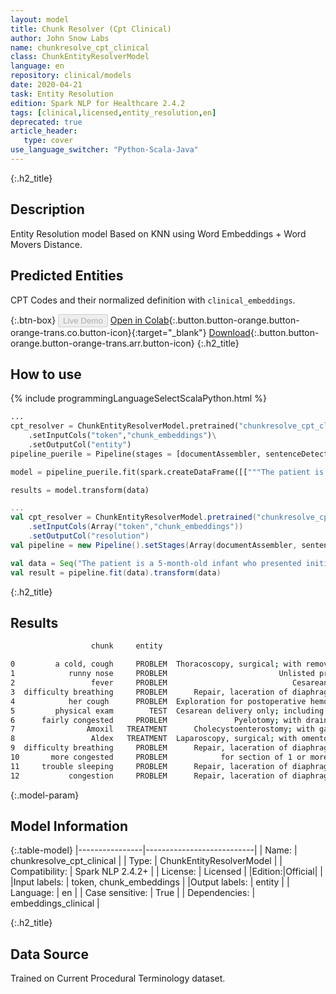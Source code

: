 ```yaml
---
layout: model
title: Chunk Resolver (Cpt Clinical)
author: John Snow Labs
name: chunkresolve_cpt_clinical
class: ChunkEntityResolverModel
language: en
repository: clinical/models
date: 2020-04-21
task: Entity Resolution
edition: Spark NLP for Healthcare 2.4.2
tags: [clinical,licensed,entity_resolution,en]
deprecated: true
article_header:
   type: cover
use_language_switcher: "Python-Scala-Java"
---
```


{:.h2_title}
## Description
Entity Resolution model Based on KNN using Word Embeddings + Word Movers Distance.


## Predicted Entities
CPT Codes and their normalized definition with `clinical_embeddings`.

{:.btn-box}
<button class="button button-orange" disabled>Live Demo</button>
[Open in Colab](https://colab.research.google.com/github/JohnSnowLabs/spark-nlp-workshop/blob/master/tutorials/Certification_Trainings/Healthcare/3.Clinical_Entity_Resolvers.ipynb){:.button.button-orange.button-orange-trans.co.button-icon}{:target="_blank"}
[Download](https://s3.amazonaws.com/auxdata.johnsnowlabs.com/clinical/models/chunkresolve_cpt_clinical_en_2.4.5_2.4_1587491373378.zip){:.button.button-orange.button-orange-trans.arr.button-icon}
{:.h2_title}
## How to use
<div class="tabs-box" markdown="1">

{% include programmingLanguageSelectScalaPython.html %}

```python
...
cpt_resolver = ChunkEntityResolverModel.pretrained("chunkresolve_cpt_clinical","en","clinical/models")\
	.setInputCols("token","chunk_embeddings")\
	.setOutputCol("entity")
pipeline_puerile = Pipeline(stages = [documentAssembler, sentenceDetector, tokenizer, word_embeddings, clinical_ner, ner_converter, chunk_embeddings, cpt_resolver])

model = pipeline_puerile.fit(spark.createDataFrame([["""The patient is a 5-month-old infant who presented initially on Monday with a cold, cough, and runny nose for 2 days. Mom states she had no fever. Her appetite was good but she was spitting up a lot. She had no difficulty breathing and her cough was described as dry and hacky. At that time, physical exam showed a right TM, which was red. Left TM was okay. She was fairly congested but looked happy and playful. She was started on Amoxil and Aldex and we told to recheck in 2 weeks to recheck her ear. Mom returned to clinic again today because she got much worse overnight. She was having difficulty breathing. She was much more congested and her appetite had decreased significantly today. She also spiked a temperature yesterday of 102.6 and always having trouble sleeping secondary to congestion."""]]).toDF("text"))

results = model.transform(data)
```

```scala
...
val cpt_resolver = ChunkEntityResolverModel.pretrained("chunkresolve_cpt_clinical","en","clinical/models")
	.setInputCols(Array("token","chunk_embeddings"))
	.setOutputCol("resolution")
val pipeline = new Pipeline().setStages(Array(documentAssembler, sentenceDetector, tokenizer, word_embeddings, clinical_ner, ner_converter, chunk_embeddings, cpt_resolver))

val data = Seq("The patient is a 5-month-old infant who presented initially on Monday with a cold, cough, and runny nose for 2 days. Mom states she had no fever. Her appetite was good but she was spitting up a lot. She had no difficulty breathing and her cough was described as dry and hacky. At that time, physical exam showed a right TM, which was red. Left TM was okay. She was fairly congested but looked happy and playful. She was started on Amoxil and Aldex and we told to recheck in 2 weeks to recheck her ear. Mom returned to clinic again today because she got much worse overnight. She was having difficulty breathing. She was much more congested and her appetite had decreased significantly today. She also spiked a temperature yesterday of 102.6 and always having trouble sleeping secondary to congestion.").toDF("text")
val result = pipeline.fit(data).transform(data)
```
</div>

{:.h2_title}
## Results
```bash
                  chunk     entity                                     cpt_description  cpt_code

0         a cold, cough     PROBLEM  Thoracoscopy, surgical; with removal of a sing...  32669
1            runny nose     PROBLEM                         Unlisted procedure, larynx  31599
2                 fever     PROBLEM                            Cesarean delivery only;  59514
3  difficulty breathing     PROBLEM      Repair, laceration of diaphragm, any approach  39501
4            her cough      PROBLEM  Exploration for postoperative hemorrhage, thro...  35840
5         physical exam        TEST  Cesarean delivery only; including postpartum care  59515
6      fairly congested     PROBLEM               Pyelotomy; with drainage, pyelostomy  50125
7                Amoxil   TREATMENT      Cholecystoenterostomy; with gastroenterostomy  47721
8                 Aldex   TREATMENT  Laparoscopy, surgical; with omentopexy (omenta...  49326
9  difficulty breathing     PROBLEM      Repair, laceration of diaphragm, any approach  39501
10       more congested     PROBLEM            for section of 1 or more cranial nerves  61460
11     trouble sleeping     PROBLEM      Repair, laceration of diaphragm, any approach  39501
12           congestion     PROBLEM      Repair, laceration of diaphragm, any approach  39501
```

{:.model-param}
## Model Information

{:.table-model}
|----------------|---------------------------|
| Name:           | chunkresolve_cpt_clinical |
| Type:    | ChunkEntityResolverModel  |
| Compatibility:  | Spark NLP 2.4.2+                    |
| License:        | Licensed                  |
|Edition:|Official|                |
|Input labels:         | token, chunk_embeddings   |
|Output labels:        | entity                    |
| Language:       | en                        |
| Case sensitive: | True                      |
| Dependencies:  | embeddings_clinical       |

{:.h2_title}
## Data Source
Trained on Current Procedural Terminology dataset.
